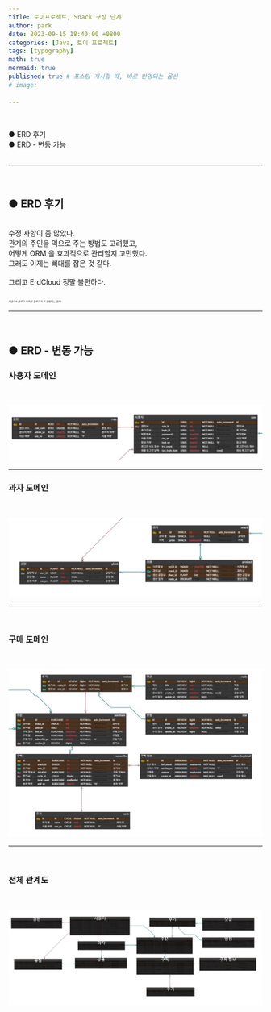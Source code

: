 ```yaml
---
title: 토이프로젝트, Snack 구상 단계
author: park
date: 2023-09-15 18:40:00 +0800
categories: [Java, 토이 프로젝트]
tags: [typography]
math: true
mermaid: true
published: true # 포스팅 개시할 때, 바로 반영되는 옵션
# image: 

---
```


<br>

● ERD 후기<br>
● ERD - 변동 가능<br>
<br>

---

<br>

##  ● ERD 후기

<br>
수정 사항이 좀 많았다.<br>
관계의 주인을 역으로 주는 방법도 고려했고, <br>
어떻게 ORM 을 효과적으로 관리할지 고민했다.<br>
그래도 이제는 뼈대를 잡은 것 같다.<br>
<br>
그리고 ErdCloud 정말 불편하다.<br>
<br>
<i style="font-size: 5px;">지금 Git 블로그 이미지 업로드가 또 안된다;;; 진짜..</i>
<br>

---

<br>

## ● ERD - 변동 가능


### 사용자 도메인

<br>

![01](/assets/img/04.java/02.toyProjectSnack/01.jpg)<br>

---

### 과자 도메인

<br>

![02](/assets/img/04.java/02.toyProjectSnack/02.jpg)<br>

---

<br>

### 구매 도메인

<br>

![03](/assets/img/04.java/02.toyProjectSnack/03.jpg)<br>

---

<br>

### 전체 관계도

<br>

![04](/assets/img/04.java/02.toyProjectSnack/04.jpg)<br>

<br>
